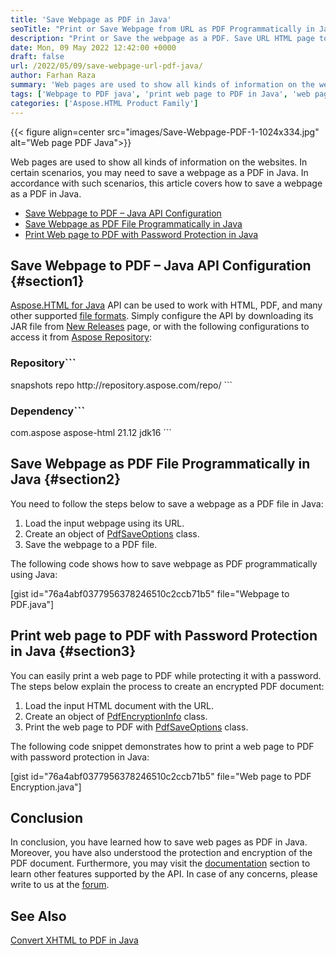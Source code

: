 ```yaml
---
title: 'Save Webpage as PDF in Java'
seoTitle: "Print or Save Webpage from URL as PDF Programmatically in Java"
description: "Print or Save the webpage as a PDF. Save URL HTML page to PDF using Java. Save Webpage to PDF document programmatically in Java applications."
date: Mon, 09 May 2022 12:42:00 +0000
draft: false
url: /2022/05/09/save-webpage-url-pdf-java/
author: Farhan Raza
summary: 'Web pages are used to show all kinds of information on the websites. In certain scenarios, you may need to save a webpage as a PDF in Java. In accordance with such scenarios, this article covers **how to save a webpage as a PDF in Java.**'
tags: ['Webpage to PDF java', 'print web page to PDF in Java', 'web page to PDF java']
categories: ['Aspose.HTML Product Family']
---
```




{{< figure align=center src="images/Save-Webpage-PDF-1-1024x334.jpg" alt="Web page PDF Java">}}


Web pages are used to show all kinds of information on the websites. In certain scenarios, you may need to save a webpage as a PDF in Java. In accordance with such scenarios, this article covers how to save a webpage as a PDF in Java.

*   [Save Webpage to PDF – Java API Configuration][1]
*   [Save Webpage as PDF File Programmatically in Java][2]
*   [Print Web page to PDF with Password Protection in Java][3]

## Save Webpage to PDF – Java API Configuration {#section1}

[Aspose.HTML for Java][4] API can be used to work with HTML, PDF, and many other supported [file formats][5]. Simply configure the API by downloading its JAR file from [New Releases][6] page, or with the following configurations to access it from [Aspose Repository][7]:

### Repository```
 <repositories>
     <repository>
         <id>snapshots</id>
         <name>repo</name>
         <url>http://repository.aspose.com/repo/</url>
     </repository>
</repositories>
```

### Dependency```
 <dependencies>
    <dependency>
        <groupId>com.aspose</groupId>
        <artifactId>aspose-html</artifactId>
        <version>21.12</version>
        <classifier>jdk16</classifier>
    </dependency>
</dependencies>
```

## Save Webpage as PDF File Programmatically in Java {#section2}

You need to follow the steps below to save a webpage as a PDF file in Java:

1.  Load the input webpage using its URL.
2.  Create an object of [PdfSaveOptions][8] class.
3.  Save the webpage to a PDF file.

The following code shows how to save webpage as PDF programmatically using Java:

\[gist id="76a4abf0377956378246510c2ccb71b5" file="Webpage to PDF.java"\]

## Print web page to PDF with Password Protection in Java {#section3}

You can easily print a web page to PDF while protecting it with a password. The steps below explain the process to create an encrypted PDF document:

1.  Load the input HTML document with the URL.
2.  Create an object of [PdfEncryptionInfo][9] class.
3.  Print the web page to PDF with [PdfSaveOptions][10] class.

The following code snippet demonstrates how to print a web page to PDF with password protection in Java:

\[gist id="76a4abf0377956378246510c2ccb71b5" file="Web page to PDF Encryption.java"\]

## Conclusion

In conclusion, you have learned how to save web pages as PDF in Java. Moreover, you have also understood the protection and encryption of the PDF document. Furthermore, you may visit the [documentation][11] section to learn other features supported by the API. In case of any concerns, please write to us at the [forum][12].

## See Also

[Convert XHTML to PDF in Java][13]


[1]: #section1
[2]: #section2
[3]: #section3
[4]: https://products.aspose.com/html/java
[5]: https://docs.aspose.com/html/java/supported-file-formats/
[6]: https://downloads.aspose.com/html/java
[7]: https://repository.aspose.com/html/
[8]: https://apireference.aspose.com/html/java/com.aspose.html.saving/PdfSaveOptions
[9]: https://apireference.aspose.com/html/java/com.aspose.html.rendering.pdf.encryption/pdfencryptioninfo
[10]: https://apireference.aspose.com/html/java/com.aspose.html.saving/PdfSaveOptions
[11]: https://docs.aspose.com/html/java/
[12]: https://forum.aspose.com/c/html
[13]: https://blog.aspose.com/2022/05/17/convert-xhtml-pdf-java/





